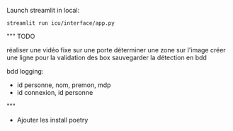 Launch streamlit in local:
```
streamlit run icu/interface/app.py
```

"""
TODO

réaliser une vidéo fixe sur une porte
déterminer une zone sur l'image 
créer une ligne pour la validation des box
sauvegarder la détection en bdd


bdd logging:
- id personne, nom, premon, mdp
- id connexion, id personne

"""

* Ajouter les install poetry

